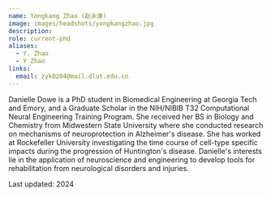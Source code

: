 ```yaml
---
name: Yongkang Zhao (赵永康)
image: images/headshots/yongkangzhao.jpg
description:
role: current-phd
aliases:
  - Y. Zhao
  - Y Zhao
links:
  email: zyk0204@mail.dlut.edu.cn
---
```


Danielle Dowe is a PhD student in Biomedical Engineering at Georgia Tech and Emory, and a Graduate Scholar in the NIH/NIBIB T32 Computational Neural Engineering Training Program. She received her BS in Biology and Chemistry from Midwestern State University where she conducted research on mechanisms of neuroprotection in Alzheimer's disease.  She has worked at Rockefeller University investigating the time course of cell-type specific impacts during the progression of Huntington's disease.  Danielle's interests lie in the application of neuroscience and engineering to develop tools for rehabilitation from neurological disorders and injuries.

Last updated: 2024

